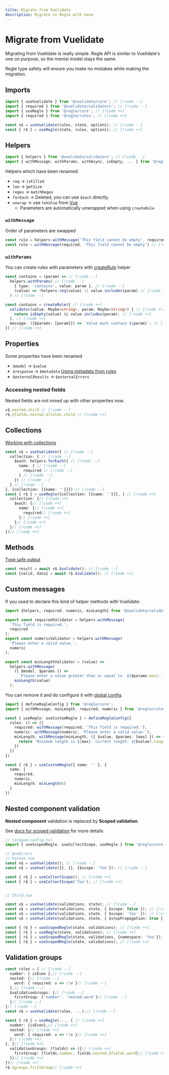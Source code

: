 ```yaml
---
title: Migrate from Vuelidate
description: Migrate to Regle with ease
---
```


# Migrate from Vuelidate

Migrating from Vuelidate is really simple. Regle API is similar to Vuelidate's one on purpose, so the mental model stays the same.

Regle type safety will ensure you make no mistakes while making the migration.

## Imports

```ts
import { useVuelidate } from '@vuelidate/core'; // [!code --]
import { required } from '@vuelidate/validators'; // [!code --]
import { useRegle } from '@regle/core'; // [!code ++]
import { required } from '@regle/rules'; // [!code ++]
```

```ts
const v$ = useVuelidate(rules, state, options); // [!code --]
const { r$ } = useRegle(state, rules, options); // [!code ++]
```


## Helpers

```ts
import { helpers } from '@vuelidate/validators'; // [!code --]
import { withMessage, withParams, withAsync, isEmpty, ... } from '@regle/rules'; // [!code ++]
```

Helpers which have been renamed:

- `req` -> `isFilled`
- `len` -> `getSize`
- `regex` -> `matchRegex`
- `forEach` -> Deleted, you can use `$each` directly.
- `unwrap` -> use `toValue` from [Vue](https://vuejs.org/api/reactivity-utilities#tovalue)
  - Parameters are automatically unwrapped when using `createRule`


### `withMessage`

Order of parameters are swapped

```ts
const rule = helpers.withMessage('This field cannot be empty', required) // [!code --]
const rule = withMessage(required, 'This field cannot be empty') // [!code ++]
```

### `withParams`

You can create rules with parameters with [createRule](/core-concepts/rules/reusable-rules#createrule) helper

```ts
const contains = (param) => // [!code --]
  helpers.withParams( // [!code --]
    { type: 'contains', value: param }, // [!code --]
    (value) => !helpers.req(value) || value.includes(param) // [!code --]
  ) // [!code --]

const contains = createRule({ // [!code ++]
  validator(value: Maybe<string>, param: Maybe<string>) { // [!code ++]
    return isEmpty(value) && value.includes(param); // [!code ++]
  }, // [!code ++]
  message: ({$params: [param]}) => `Value must contain ${param}`; // [!code ++]
}) // [!code ++]
```

## Properties

Some properties have been renamed

- `$model` -> `$value`
- `$response` -> `$metadata`  [Using metadata from rules](/advanced-usage/rule-metadata#using-metadata-from-rules)
- `$externalResults` -> `$externalErrors`

### Accessing nested fields

Nested fields are not mixed up with other properties now.

```ts
v$.nested.child // [!code --]
r$.$fields.nested.$fields.child // [!code ++]
```

## Collections

[Working with collections](/advanced-usage/collections)

```ts
const v$ = useVuelidate({ // [!code --]
  collection: { // [!code --]
    $each: helpers.forEach({ // [!code --]
      name: { // [!code --]
        required // [!code --]
      } // [!code --]
    }) // [!code --]
  } // [!code --]
}, {collection: [{name: ''}]}) // [!code --]
const { r$ } = useRegle({collection: [{name: ''}]}, { // [!code ++]
  collection: {// [!code ++]
    $each: {// [!code ++]
      name: {// [!code ++]
        required// [!code ++]
      }// [!code ++]
    }// [!code ++]
  }// [!code ++]
})// [!code ++]
```

## Methods

[Type safe output](/core-concepts/type-safe-output)


```ts
const result = await v$.$validate(); // [!code --]
const {valid, data} = await r$.$validate(); // [!code ++]
```

## Custom messages

If you used to declare this kind of helper methods with Vuelidate:

```ts
import {helpers, required, numeric, minLength} from '@vuelidate/validators';

export const requiredValidator = helpers.withMessage(
  'This field is required.',
  required
);
export const numericValidator = helpers.withMessage(
  'Please enter a valid value.',
  numeric
);

export const minLengthValidator = (value) =>
  helpers.withMessage(
    ({ $model, $params }) =>
      `Please enter a value greater than or equal to  ${$params.max}.`,
    minLength(value)
  );
```

You can remove it and do configure it with [global config](/advanced-usage/global-config#replace-built-in-rules-messages).

```ts twoslash
import { defineRegleConfig } from '@regle/core';
import { withMessage, minLength, required, numeric } from '@regle/rules';

const { useRegle: useCustomRegle } = defineRegleConfig({
  rules: () => ({
    required: withMessage(required, 'This field is required.'),
    numeric: withMessage(numeric, 'Please enter a valid value.'),
    minLength: withMessage(minLength, ({ $value, $params: [max] }) => {
      return `Minimum length is ${max}. Current length: ${$value?.length}`;
    })
  })
})

const { r$ } = useCustomRegle({ name: '' }, {
  name: {
    required,
    numeric,
    minLength: minLength(6)
  }
})
```

## Nested component validation

__**Nested component**__ validation is replaced by __**Scoped validation**__.

See [docs for scoped validation](/advanced-usage/scoped-validation) for more details

```ts twoslash
// [scoped-config.ts]
import { useScopedRegle, useCollectScope, useRegle } from '@regle/core'; // [!code ++]

// @noErrors
// Parent.vue
const v$ = useVuelidate(); // [!code --]
const v$ = useVuelidate({}, {}, {$scope: 'foo'}); // [!code --]

const { r$ } = useCollectScope(); // [!code ++]
const { r$ } = useCollectScope('foo'); // [!code ++]


// Child.vue

const v$ = useVuelidate(validations, state); // [!code --]
const v$ = useVuelidate(validations, state, { $scope: false }); // [!code --]
const v$ = useVuelidate(validations, state, { $scope: 'foo' }); // [!code --]
const v$ = useVuelidate(validations, state, { $stopPropagation: true }); // [!code --]

const { r$ } = useScopedRegle(state, validations); // [!code ++]
const { r$ } = useRegle(state, validations); // [!code ++]
const { r$ } = useScopedRegle(state, validations, {namespace: 'foo'}); // [!code ++]
const { r$ } = useScopedRegle(state, validations); // [!code ++]
```

## Validation groups

```ts
const rules = { // [!code --]
  number: { isEven },// [!code --]
  nested: {// [!code --]
    word: { required: v => !!v }// [!code --]
  },// [!code --]
  $validationGroups: {// [!code --]
    firstGroup: ['number', 'nested.word']// [!code --]
  }// [!code --]
}// [!code --]
const v$ = useVuelidate(rules, ...);// [!code --]

const { r$ } = useRegle(..., { // [!code ++]
  number: {isEven},// [!code ++]
  nested: {// [!code ++]
    word: { required: v => !!v }// [!code ++]
  }// [!code ++]
}, {// [!code ++]
  validationGroups: (fields) => ({// [!code ++]
    firstGroup: [fields.number, fields.nested.$fields.word]// [!code ++]
  })// [!code ++]
})// [!code ++]
r$.$groups.firstGroup// [!code ++]
```